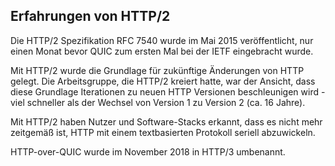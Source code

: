 ## Erfahrungen von HTTP/2

Die HTTP/2 Spezifikation RFC 7540 wurde im Mai 2015 veröffentlicht, nur einen Monat bevor QUIC zum ersten Mal bei der IETF eingebracht wurde.

Mit HTTP/2 wurde die Grundlage für zukünftige Änderungen von HTTP gelegt. Die Arbeitsgruppe, die HTTP/2 kreiert hatte, war der Ansicht, dass diese Grundlage Iterationen zu neuen HTTP Versionen beschleunigen wird - viel schneller als der Wechsel von Version 1 zu Version 2 (ca. 16 Jahre).

Mit HTTP/2 haben Nutzer und Software-Stacks erkannt, dass es nicht mehr zeitgemäß ist, HTTP mit einem textbasierten Protokoll seriell abzuwickeln.

HTTP-over-QUIC wurde im November 2018 in HTTP/3 umbenannt.